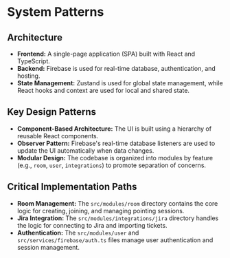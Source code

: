 # System Patterns

## Architecture

- **Frontend:** A single-page application (SPA) built with React and TypeScript.
- **Backend:** Firebase is used for real-time database, authentication, and hosting.
- **State Management:** Zustand is used for global state management, while React hooks and context are used for local and shared state.

## Key Design Patterns

- **Component-Based Architecture:** The UI is built using a hierarchy of reusable React components.
- **Observer Pattern:** Firebase's real-time database listeners are used to update the UI automatically when data changes.
- **Modular Design:** The codebase is organized into modules by feature (e.g., `room`, `user`, `integrations`) to promote separation of concerns.

## Critical Implementation Paths

- **Room Management:** The `src/modules/room` directory contains the core logic for creating, joining, and managing pointing sessions.
- **Jira Integration:** The `src/modules/integrations/jira` directory handles the logic for connecting to Jira and importing tickets.
- **Authentication:** The `src/modules/user` and `src/services/firebase/auth.ts` files manage user authentication and session management.
